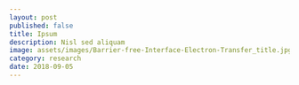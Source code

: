```yaml
---
layout: post
published: false
title: Ipsum
description: Nisl sed aliquam
image: assets/images/Barrier-free-Interface-Electron-Transfer_title.jpg
category: research
date: 2018-09-05
---
```


